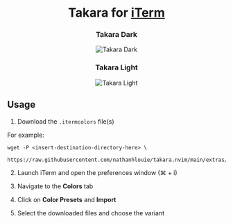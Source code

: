 <h1 align="center">
    Takara for <a href="https://iterm2.com/">iTerm</a>
</h1>

<div align="center">
    <h3>Takara Dark</h3><img src="https://github.com/nathanhlouie/takara.nvim/assets/53024905/c8781c3d-fbbc-46c1-a8dc-4eba6d6d9c90" alt="Takara Dark" style="border-radius:1%" />
    <h3>Takara Light</h3><img src="https://github.com/nathanhlouie/takara.nvim/assets/53024905/2a336b9b-a511-4393-a0e3-8c64cbf2a570" alt="Takara Light" style="border-radius:1%" />
</div>

## Usage

1. Download the `.itermcolors` file(s)

For example:
```shell
wget -P <insert-destination-directory-here> \
    https://raw.githubusercontent.com/nathanhlouie/takara.nvim/main/extras/iterm/takara_<dark/light>.itermcolors
```

2. Launch iTerm and open the preferences window (⌘ + i)

3. Navigate to the **Colors** tab

4. Click on **Color Presets** and **Import**

5. Select the downloaded files and choose the variant
